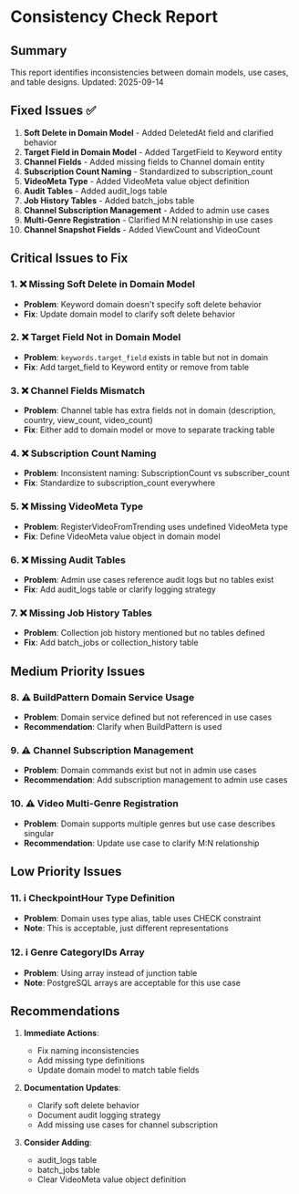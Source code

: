 # Consistency Check Report

## Summary
This report identifies inconsistencies between domain models, use cases, and table designs. Updated: 2025-09-14

## Fixed Issues ✅

1. **Soft Delete in Domain Model** - Added DeletedAt field and clarified behavior
2. **Target Field in Domain Model** - Added TargetField to Keyword entity
3. **Channel Fields** - Added missing fields to Channel domain entity
4. **Subscription Count Naming** - Standardized to subscription_count
5. **VideoMeta Type** - Added VideoMeta value object definition
6. **Audit Tables** - Added audit_logs table
7. **Job History Tables** - Added batch_jobs table
8. **Channel Subscription Management** - Added to admin use cases
9. **Multi-Genre Registration** - Clarified M:N relationship in use cases
10. **Channel Snapshot Fields** - Added ViewCount and VideoCount

## Critical Issues to Fix

### 1. ❌ Missing Soft Delete in Domain Model
- **Problem**: Keyword domain doesn't specify soft delete behavior
- **Fix**: Update domain model to clarify soft delete behavior

### 2. ❌ Target Field Not in Domain Model  
- **Problem**: `keywords.target_field` exists in table but not in domain
- **Fix**: Add target_field to Keyword entity or remove from table

### 3. ❌ Channel Fields Mismatch
- **Problem**: Channel table has extra fields not in domain (description, country, view_count, video_count)
- **Fix**: Either add to domain model or move to separate tracking table

### 4. ❌ Subscription Count Naming
- **Problem**: Inconsistent naming: SubscriptionCount vs subscriber_count
- **Fix**: Standardize to subscription_count everywhere

### 5. ❌ Missing VideoMeta Type
- **Problem**: RegisterVideoFromTrending uses undefined VideoMeta type
- **Fix**: Define VideoMeta value object in domain model

### 6. ❌ Missing Audit Tables
- **Problem**: Admin use cases reference audit logs but no tables exist
- **Fix**: Add audit_logs table or clarify logging strategy

### 7. ❌ Missing Job History Tables
- **Problem**: Collection job history mentioned but no tables defined
- **Fix**: Add batch_jobs or collection_history table

## Medium Priority Issues

### 8. ⚠️ BuildPattern Domain Service Usage
- **Problem**: Domain service defined but not referenced in use cases
- **Recommendation**: Clarify when BuildPattern is used

### 9. ⚠️ Channel Subscription Management
- **Problem**: Domain commands exist but not in admin use cases
- **Recommendation**: Add subscription management to admin use cases

### 10. ⚠️ Video Multi-Genre Registration
- **Problem**: Domain supports multiple genres but use case describes singular
- **Recommendation**: Update use case to clarify M:N relationship

## Low Priority Issues

### 11. ℹ️ CheckpointHour Type Definition
- **Problem**: Domain uses type alias, table uses CHECK constraint
- **Note**: This is acceptable, just different representations

### 12. ℹ️ Genre CategoryIDs Array
- **Problem**: Using array instead of junction table
- **Note**: PostgreSQL arrays are acceptable for this use case

## Recommendations

1. **Immediate Actions**:
   - Fix naming inconsistencies
   - Add missing type definitions
   - Update domain model to match table fields

2. **Documentation Updates**:
   - Clarify soft delete behavior
   - Document audit logging strategy
   - Add missing use cases for channel subscription

3. **Consider Adding**:
   - audit_logs table
   - batch_jobs table
   - Clear VideoMeta value object definition